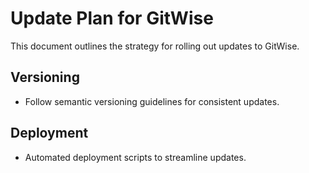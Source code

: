 # Update Plan for GitWise

This document outlines the strategy for rolling out updates to GitWise.

## Versioning

- Follow semantic versioning guidelines for consistent updates.

## Deployment

- Automated deployment scripts to streamline updates.